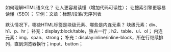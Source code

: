 如何理解HTML语义化？
    让人更容易读懂（增加代码可读性）；
    让搜索引擎更容易读懂（SEO）；
    举例：文章：标题/段落/无序列表

默认情况下，哪些HTML标签是块级元素、哪些是内连元素？
    块级元素：div、h1、p、hr；
        补充：display:block/table，独占一行；h2、table、ul、ol；
    内连元素：img、span、strong；
        补充：display:inline/inline-block，所在行继续排列，直到浏览器换行；input、button；